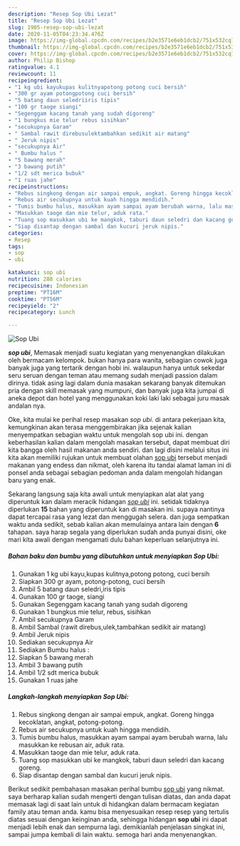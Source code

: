 ```yaml
---
description: "Resep Sop Ubi Lezat"
title: "Resep Sop Ubi Lezat"
slug: 1905-resep-sop-ubi-lezat
date: 2020-11-05T04:23:34.476Z
image: https://img-global.cpcdn.com/recipes/b2e3571e6eb1dcb2/751x532cq70/sop-ubi-foto-resep-utama.jpg
thumbnail: https://img-global.cpcdn.com/recipes/b2e3571e6eb1dcb2/751x532cq70/sop-ubi-foto-resep-utama.jpg
cover: https://img-global.cpcdn.com/recipes/b2e3571e6eb1dcb2/751x532cq70/sop-ubi-foto-resep-utama.jpg
author: Philip Bishop
ratingvalue: 4.1
reviewcount: 11
recipeingredient:
- "1 kg ubi kayukupas kulitnyapotong potong cuci bersih"
- "300 gr ayam potongpotong cuci bersih"
- "5 batang daun seledriiris tipis"
- "100 gr taoge siangi"
- "Segenggam kacang tanah yang sudah digoreng"
- "1 bungkus mie telur rebus sisihkan"
- "secukupnya Garam"
- " Sambal rawit direbusulektambahkan sedikit air matang"
- " Jeruk nipis"
- "secukupnya Air"
- " Bumbu halus "
- "5 bawang merah"
- "3 bawang putih"
- "1/2 sdt merica bubuk"
- "1 ruas jahe"
recipeinstructions:
- "Rebus singkong dengan air sampai empuk, angkat. Goreng hingga kecoklatan, angkat, potong-potong."
- "Rebus air secukupnya untuk kuah hingga mendidih."
- "Tumis bumbu halus, masukkan ayam sampai ayam berubah warna, lalu masukkan ke rebusan air, aduk rata."
- "Masukkan taoge dan mie telur, aduk rata."
- "Tuang sop masukkan ubi ke mangkok, taburi daun seledri dan kacang goreng."
- "Siap disantap dengan sambal dan kucuri jeruk nipis."
categories:
- Resep
tags:
- sop
- ubi

katakunci: sop ubi 
nutrition: 288 calories
recipecuisine: Indonesian
preptime: "PT16M"
cooktime: "PT56M"
recipeyield: "2"
recipecategory: Lunch

---
```



![Sop Ubi](https://img-global.cpcdn.com/recipes/b2e3571e6eb1dcb2/751x532cq70/sop-ubi-foto-resep-utama.jpg)

<b><i>sop ubi</i></b>, Memasak menjadi suatu kegiatan yang menyenangkan dilakukan oleh bermacam kelompok. bukan hanya para wanita, sebagian cowok juga banyak juga yang tertarik dengan hobi ini. walaupun hanya untuk sekedar seru seruan dengan teman atau memang sudah menjadi passion dalam dirinya. tidak asing lagi dalam dunia masakan sekarang banyak ditemukan pria dengan skill memasak yang mumpuni, dan banyak juga kita jumpai di aneka depot dan hotel yang menggunakan koki laki laki sebagai juru masak andalan nya.

Oke, kita mulai ke perihal resep masakan <i>sop ubi</i>. di antara pekerjaan kita, kemungkinan akan terasa menggembirakan jika sejenak kalian menyempatkan sebagian waktu untuk mengolah sop ubi ini. dengan keberhasilan kalian dalam mengolah masakan tersebut, dapat membuat diri kita bangga oleh hasil makanan anda sendiri. dan lagi disini melalui situs ini kita akan memiliki rujukan untuk membuat olahan <u>sop ubi</u> tersebut menjadi makanan yang endess dan nikmat, oleh karena itu tandai alamat laman ini di ponsel anda sebagai sebagian pedoman anda dalam mengolah hidangan baru yang enak.




Sekarang langsung saja kita awali untuk menyiapkan alat alat yang diperuntuk kan dalam meracik hidangan <u><i>sop ubi</i></u> ini. setidak tidaknya diperlukan <b>15</b> bahan yang diperuntuk kan di masakan ini. supaya nantinya dapat tercapai rasa yang lezat dan menggugah selera. dan juga sempatkan waktu anda sedikit, sebab kalian akan memulainya antara lain dengan <b>6</b> tahapan. saya harap segala yang diperlukan sudah anda punyai disini, oke mari kita awali dengan mengamati dulu bahan keperluan selanjutnya ini.

<!--inarticleads1-->

##### Bahan baku dan bumbu yang dibutuhkan untuk menyiapkan Sop Ubi:

1. Gunakan 1 kg ubi kayu,kupas kulitnya,potong potong, cuci bersih
1. Siapkan 300 gr ayam, potong-potong, cuci bersih
1. Ambil 5 batang daun seledri,iris tipis
1. Gunakan 100 gr taoge, siangi
1. Gunakan Segenggam kacang tanah yang sudah digoreng
1. Gunakan 1 bungkus mie telur, rebus, sisihkan
1. Ambil secukupnya Garam
1. Ambil  Sambal (rawit direbus,ulek,tambahkan sedikit air matang)
1. Ambil  Jeruk nipis
1. Sediakan secukupnya Air
1. Sediakan  Bumbu halus :
1. Siapkan 5 bawang merah
1. Ambil 3 bawang putih
1. Ambil 1/2 sdt merica bubuk
1. Gunakan 1 ruas jahe




<!--inarticleads2-->

##### Langkah-langkah menyiapkan Sop Ubi:

1. Rebus singkong dengan air sampai empuk, angkat. Goreng hingga kecoklatan, angkat, potong-potong.
1. Rebus air secukupnya untuk kuah hingga mendidih.
1. Tumis bumbu halus, masukkan ayam sampai ayam berubah warna, lalu masukkan ke rebusan air, aduk rata.
1. Masukkan taoge dan mie telur, aduk rata.
1. Tuang sop masukkan ubi ke mangkok, taburi daun seledri dan kacang goreng.
1. Siap disantap dengan sambal dan kucuri jeruk nipis.




Berikut sedikit pembahasan masakan perihal bumbu <u>sop ubi</u> yang nikmat. saya berharap kalian sudah mengerti dengan tulisan diatas, dan anda dapat memasak lagi di saat lain untuk di hidangkan dalam bermacam kegiatan family atau teman anda. kamu bisa menyesuaikan resep resep yang tertulis diatas sesuai dengan keinginan anda, sehingga hidangan <b>sop ubi</b> ini dapat menjadi lebih enak dan sempurna lagi. demikianlah penjelasan singkat ini, sampai jumpa kembali di lain waktu. semoga hari anda menyenangkan.
